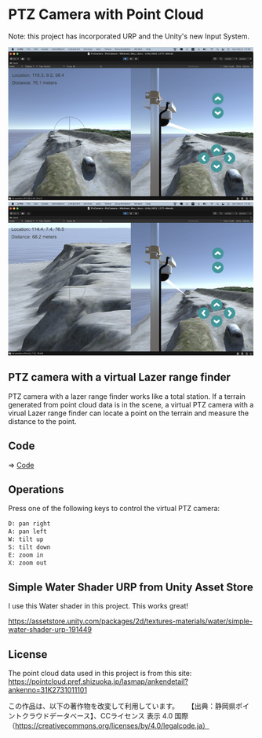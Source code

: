 # PTZ Camera with Point Cloud

Note: this project has incorporated URP and the Unity's new Input System.

<img src="./ptz_camera.jpg" width=500>
<img src="./ptz_camera2.jpg" width=500>

## PTZ camera with a virtual Lazer range finder

PTZ camera with a lazer range finder works like a total station. If a terrain generated from point cloud data is in the scene, a virtual PTZ camera with a virual Lazer range finder can locate a point on the terrain and measure the distance to the point.

## Code

=> [Code](../PtzCamera)

## Operations

Press one of the following keys to control the virtual PTZ camera:

```
D: pan right
A: pan left
W: tilt up
S: tilt down
E: zoom in
X: zoom out
```

## Simple Water Shader URP from Unity Asset Store

I use this Water shader in this project. This works great!

https://assetstore.unity.com/packages/2d/textures-materials/water/simple-water-shader-urp-191449

## License

The point cloud data used in this project is from this site: https://pointcloud.pref.shizuoka.jp/lasmap/ankendetail?ankenno=31K2731011101

この作品は、以下の著作物を改変して利用しています。  【出典：静岡県ポイントクラウドデータベース】、CCライセンス 表示 4.0 国際 （https://creativecommons.org/licenses/by/4.0/legalcode.ja）
